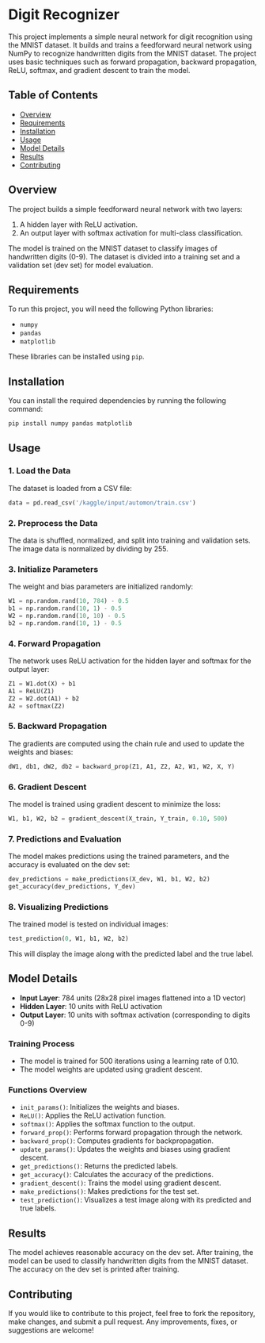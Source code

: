 # Digit Recognizer

This project implements a simple neural network for digit recognition using the MNIST dataset. It builds and trains a feedforward neural network using NumPy to recognize handwritten digits from the MNIST dataset. The project uses basic techniques such as forward propagation, backward propagation, ReLU, softmax, and gradient descent to train the model.

## Table of Contents

- [Overview](#overview)
- [Requirements](#requirements)
- [Installation](#installation)
- [Usage](#usage)
- [Model Details](#model-details)
- [Results](#results)
- [Contributing](#contributing)

## Overview

The project builds a simple feedforward neural network with two layers:
1. A hidden layer with ReLU activation.
2. An output layer with softmax activation for multi-class classification.

The model is trained on the MNIST dataset to classify images of handwritten digits (0-9). The dataset is divided into a training set and a validation set (dev set) for model evaluation.

## Requirements

To run this project, you will need the following Python libraries:

- `numpy`
- `pandas`
- `matplotlib`

These libraries can be installed using `pip`.

## Installation

You can install the required dependencies by running the following command:

```bash
pip install numpy pandas matplotlib
```

## Usage

### 1. Load the Data

The dataset is loaded from a CSV file:

```python
data = pd.read_csv('/kaggle/input/automon/train.csv')
```

### 2. Preprocess the Data

The data is shuffled, normalized, and split into training and validation sets. The image data is normalized by dividing by 255.

### 3. Initialize Parameters

The weight and bias parameters are initialized randomly:

```python
W1 = np.random.rand(10, 784) - 0.5
b1 = np.random.rand(10, 1) - 0.5
W2 = np.random.rand(10, 10) - 0.5
b2 = np.random.rand(10, 1) - 0.5
```

### 4. Forward Propagation

The network uses ReLU activation for the hidden layer and softmax for the output layer:

```python
Z1 = W1.dot(X) + b1
A1 = ReLU(Z1)
Z2 = W2.dot(A1) + b2
A2 = softmax(Z2)
```

### 5. Backward Propagation

The gradients are computed using the chain rule and used to update the weights and biases:

```python
dW1, db1, dW2, db2 = backward_prop(Z1, A1, Z2, A2, W1, W2, X, Y)
```

### 6. Gradient Descent

The model is trained using gradient descent to minimize the loss:

```python
W1, b1, W2, b2 = gradient_descent(X_train, Y_train, 0.10, 500)
```

### 7. Predictions and Evaluation

The model makes predictions using the trained parameters, and the accuracy is evaluated on the dev set:

```python
dev_predictions = make_predictions(X_dev, W1, b1, W2, b2)
get_accuracy(dev_predictions, Y_dev)
```

### 8. Visualizing Predictions

The trained model is tested on individual images:

```python
test_prediction(0, W1, b1, W2, b2)
```

This will display the image along with the predicted label and the true label.

## Model Details

- **Input Layer**: 784 units (28x28 pixel images flattened into a 1D vector)
- **Hidden Layer**: 10 units with ReLU activation
- **Output Layer**: 10 units with softmax activation (corresponding to digits 0-9)

### Training Process

- The model is trained for 500 iterations using a learning rate of 0.10.
- The model weights are updated using gradient descent.

### Functions Overview

- `init_params()`: Initializes the weights and biases.
- `ReLU()`: Applies the ReLU activation function.
- `softmax()`: Applies the softmax function to the output.
- `forward_prop()`: Performs forward propagation through the network.
- `backward_prop()`: Computes gradients for backpropagation.
- `update_params()`: Updates the weights and biases using gradient descent.
- `get_predictions()`: Returns the predicted labels.
- `get_accuracy()`: Calculates the accuracy of the predictions.
- `gradient_descent()`: Trains the model using gradient descent.
- `make_predictions()`: Makes predictions for the test set.
- `test_prediction()`: Visualizes a test image along with its predicted and true labels.

## Results

The model achieves reasonable accuracy on the dev set. After training, the model can be used to classify handwritten digits from the MNIST dataset. The accuracy on the dev set is printed after training.

## Contributing

If you would like to contribute to this project, feel free to fork the repository, make changes, and submit a pull request. Any improvements, fixes, or suggestions are welcome!

